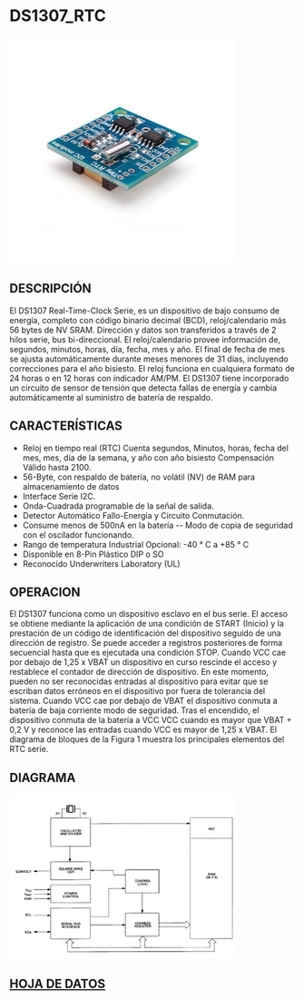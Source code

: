 # DS1307_RTC
<img src="sensor.webp" alt="DS1307 reference image" width="400"/>

## DESCRIPCIÓN
El DS1307 Real-Time-Clock Serie, es un dispositivo de bajo consumo de energía,
completo con código binario decimal (BCD), reloj/calendario más 56 bytes de NV SRAM.
Dirección y datos son transferidos a través de 2 hilos serie, bus bi-direccional. El
reloj/calendario provee información de, segundos, minutos, horas, día, fecha, mes y año.
El final de fecha de mes se ajusta automáticamente durante meses menores de 31 días,
incluyendo correcciones para el año bisiesto. El reloj funciona en cualquiera formato de
24 horas o en 12 horas con indicador AM/PM. El DS1307 tiene incorporado un circuito de
sensor de tensión que detecta fallas de energía y cambia automáticamente al suministro
de batería de respaldo. 

## CARACTERÍSTICAS
* Reloj en tiempo real (RTC) Cuenta segundos, Minutos, horas, fecha del mes, mes, día
de la semana, y año con año bisiesto Compensación Válido hasta 2100.
* 56-Byte, con respaldo de batería, no volátil (NV) de RAM para almacenamiento de datos
* Interface Serie I2C.
* Onda-Cuadrada programable de la señal de salida.
* Detector Automático Fallo-Energía y Circuito Conmutación.
* Consume menos de 500nA en la batería -- Modo de copia de seguridad con el oscilador
funcionando.
* Rango de temperatura Industrial Opcional: -40 ° C a +85 ° C
* Disponible en 8-Pin Plástico DIP o SO
* Reconocido Underwriters Laboratory (UL) 

## OPERACION
El DS1307 funciona como un dispositivo esclavo en el bus serie. El acceso se obtiene
mediante la aplicación de una condición de START (Inicio) y la prestación de un código
de identificación del dispositivo seguido de una dirección de registro. Se puede acceder a
registros posteriores de forma secuencial hasta que es ejecutada una condición STOP.
Cuando VCC cae por debajo de 1,25 x VBAT un dispositivo en curso rescinde el acceso y
restablece el contador de dirección de dispositivo. En este momento, pueden no ser
reconocidas entradas al dispositivo para evitar que se escriban datos erróneos en el
dispositivo por fuera de tolerancia del sistema. Cuando VCC cae por debajo de VBAT el
dispositivo conmuta a batería de baja corriente modo de seguridad. Tras el encendido, el
dispositivo conmuta de la batería a VCC VCC cuando es mayor que VBAT + 0,2 V y
reconoce las entradas cuando VCC es mayor de 1,25 x VBAT. El diagrama de bloques de
la Figura 1 muestra los principales elementos del RTC serie.

## DIAGRAMA
<img src="diagrama.png" alt="DS1307 reference image" width="400"/>

## [HOJA DE DATOS](https://www.hispavila.com/wp-content/uploads/2015/08/ds1307_esp.pdf)
